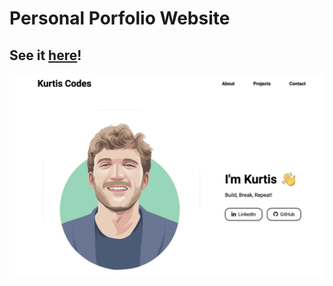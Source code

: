 # Personal Porfolio Website

## See it [here](kurtis-codes.netlify.app)!

![Image](./content/images/readMe-pic.png)
